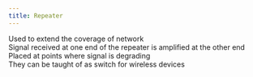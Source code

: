 ```yaml
---
title: Repeater
---
```


Used to extend the coverage of network  
Signal received at one end of the repeater is amplified at the other end  
Placed at points where signal is degrading  
They can be taught of as switch for wireless devices